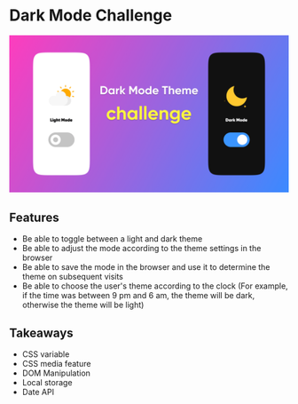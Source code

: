 # Dark Mode Challenge

![Dark Mode Challenge](./assets/dark-mode.png "Dark Mode Challenge")

## Features

- Be able to toggle between a light and dark theme
- Be able to adjust the mode according to the theme settings in the browser
- Be able to save the mode in the browser and use it to determine the theme on subsequent visits
- Be able to choose the user's theme according to the clock (For example, if the time was between 9 pm and 6 am, the theme will be dark, otherwise the theme will be light)

## Takeaways

- CSS variable
- CSS media feature
- DOM Manipulation
- Local storage
- Date API

